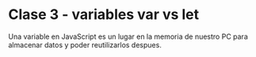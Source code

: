 # Clase 3 - variables var vs let

Una variable en JavaScript es un lugar en la memoria de nuestro PC para almacenar datos y poder reutilizarlos despues.